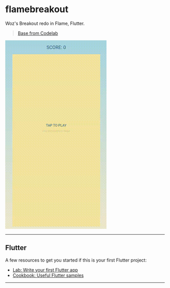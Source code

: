 
# flamebreakout

Woz's Breakout redo in Flame, Flutter.

> [Base from Codelab](https://codelabs.developers.google.com/codelabs/flutter-flame-brick-breaker)

![Demo Gif](flamebreakout-demo.gif)

---

## Flutter

A few resources to get you started if this is your first Flutter project:

- [Lab: Write your first Flutter app](https://docs.flutter.dev/get-started/codelab)
- [Cookbook: Useful Flutter samples](https://docs.flutter.dev/cookbook)

---
